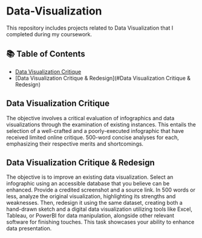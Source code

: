 # Data-Visualization

This repository includes projects related to Data Visualization that I completed during my coursework. 

## 📚 Table of Contents
- [Data Visualization Critique](#Data-Visualization-Critique)
- [Data Visualization Critique & Redesign](#Data Visualization Critique & Redesign)

## Data Visualization Critique
The objective involves a critical evaluation of infographics and data visualizations through the examination of existing instances. This entails the selection of a well-crafted and a poorly-executed infographic that have received limited online critique. 500-word concise analyses for each, emphasizing their respective merits and shortcomings. 

## Data Visualization Critique & Redesign 
The objective is to improve an existing data visualization. Select an infographic using an accessible database that you believe can be enhanced. Provide a credited screenshot and a source link. In 500 words or less, analyze the original visualization, highlighting its strengths and weaknesses. Then, redesign it using the same dataset, creating both a hand-drawn sketch and a digital data visualization utilizing tools like Excel, Tableau, or PowerBI for data manipulation, alongside other relevant software for finishing touches. This task showcases your ability to enhance data presentation.

